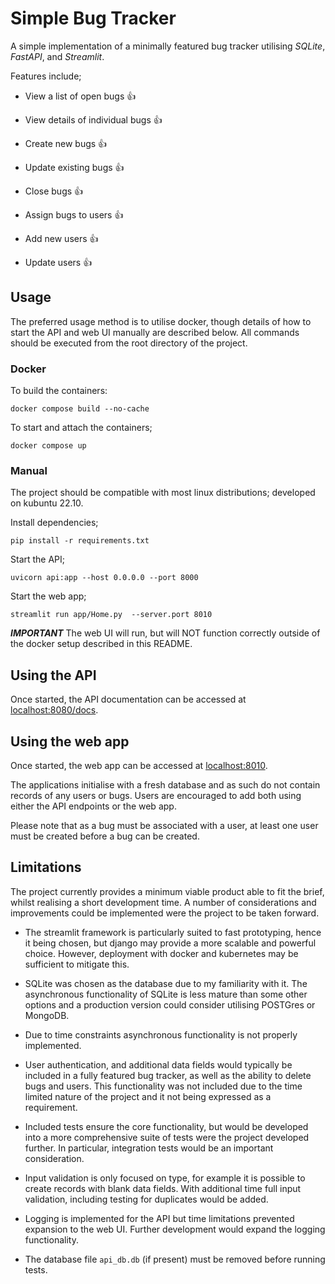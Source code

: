 
# Simple Bug Tracker 

A simple implementation of a minimally featured bug tracker utilising *SQLite*, *FastAPI*, and *Streamlit*.

Features include;

* View a list of open bugs :thumbsup:

* View details of individual bugs :thumbsup:

* Create new bugs :thumbsup:

* Update existing bugs :thumbsup:

* Close bugs :thumbsup:

* Assign bugs to users :thumbsup:

* Add new users :thumbsup:

* Update users :thumbsup:

## Usage

The preferred usage method is to utilise docker, though details of how to start the API and web UI manually are described below. All commands should be executed from the root directory of the project.

### Docker

To build the containers:

```
docker compose build --no-cache
```

To start and attach the containers;

```
docker compose up
```


### Manual 

The project should be compatible with most linux distributions; developed on kubuntu 22.10.

Install dependencies;
```
pip install -r requirements.txt
```

Start the API;
```
uvicorn api:app --host 0.0.0.0 --port 8000
```

Start the web app;
```
streamlit run app/Home.py  --server.port 8010 
```

***IMPORTANT*** The web UI will run, but will NOT function correctly outside of the docker setup described in this README.


## Using the API

Once started, the API documentation can be accessed at [localhost:8080/docs](localhost:8080/docs).

## Using the web app

Once started, the web app can be accessed at [localhost:8010](localhost:8010).

The applications initialise with a fresh database and as such do not contain records of any users or bugs. Users are encouraged to add both using either the API endpoints or the web app.

Please note that as a bug must be associated with a user, at least one user must be created before a bug can be created.

## Limitations

The project currently provides a minimum viable product able to fit the brief, whilst realising a short development time. A number of considerations and improvements could be implemented were the project to be taken forward.

* The streamlit framework is particularly suited to fast prototyping, hence it being chosen, but django may provide a more scalable and powerful choice. However, deployment with docker and kubernetes may be sufficient to mitigate this.

* SQLite was chosen as the database due to my familiarity with it. The asynchronous functionality of SQLite is less mature than some other options and a production version could consider utilising POSTGres or MongoDB.

* Due to time constraints asynchronous functionality is not properly implemented.

* User authentication, and additional data fields would typically be included in a fully featured bug tracker, as well as the ability to delete bugs and users. This functionality was not included due to the time limited nature of the project and it not being expressed as a requirement.

* Included tests ensure the core functionality, but would be developed into a more comprehensive suite of tests were the project developed further. In particular, integration tests would be an important consideration.

* Input validation is only focused on type, for example it is possible to create records with blank data fields. With additional time full input validation, including testing for duplicates would be added.

* Logging is implemented for the API but time limitations prevented expansion to the web UI. Further development would expand the logging functionality.

* The database file `api_db.db` (if present) must be removed before running tests. 